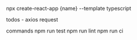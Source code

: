 npx create-react-app {name} --template typescript

todos - axios request

commands
npm run test
npm run lint
npm run ci
